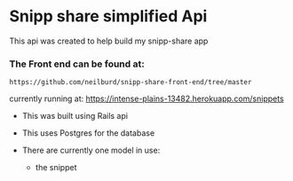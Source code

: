 # Snipp share simplified Api
  This api was created to help build my snipp-share app

  ### The Front end can be found at:
    https://github.com/neilburd/snipp-share-front-end/tree/master

  currently running at:
    https://intense-plains-13482.herokuapp.com/snippets

  * This was built using Rails api

  * This uses Postgres for the database

  * There are currently one model in use:
      * the snippet
